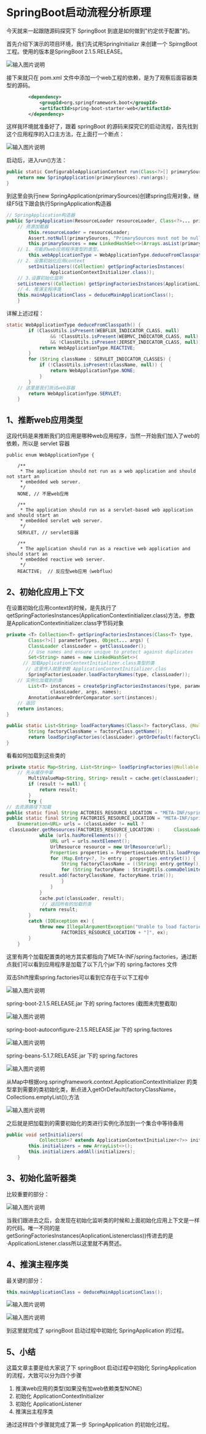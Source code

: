# SpringBoot启动流程分析原理

今天就来一起跟随源码探究下 SpringBoot 到底是如何做到"约定优于配置"的。

首先介绍下演示的项目环境，我们先试用SpringInitializr 来创建一个 SpirngBoot 工程。使用的版本是SpringBoot 2.1.5.RELEASE。

![输入图片说明](../img/05.jpg)

接下来就只在 pom.xml 文件中添加一个web工程的依赖，是为了观察后面容器类型的源码。

```xml
		<dependency>
            <groupId>org.springframework.boot</groupId>
            <artifactId>spring-boot-starter-web</artifactId>
        </dependency>
```

这样我环境就准备好了，跟着 springBoot 的源码来探究它的启动流程，首先找到这个应用程序的入口主方法，在上面打一个断点：

![输入图片说明](../img/06.jpg)

启动后，进入run()方法：

```java
public static ConfigurableApplicationContext run(Class<?>[] primarySources,String[] args) {
	return new SpringApplication(primarySources).run(args);
}
```

到这里会执行new SpringApplication(primarySources)创建spring应用对象，继续F5往下跟会执行SpringApplication构造器

```java
// SpringApplication构造器
public SpringApplication(ResourceLoader resourceLoader, Class<?>... primarySources) {
    // 资源加载器
		this.resourceLoader = resourceLoader;
		Assert.notNull(primarySources, "PrimarySources must not be null");
		this.primarySources = new LinkedHashSet<>(Arrays.asList(primarySources));
    // 1. 可能的web应用程序类型的类型。
		this.webApplicationType = WebApplicationType.deduceFromClasspath();
    // 2. 设置初始化应用context
		setInitializers((Collection) getSpringFactoriesInstances(
				ApplicationContextInitializer.class));
	// 3.设置初始化监听	
    setListeners((Collection) getSpringFactoriesInstances(ApplicationListener.class));
	// 4. 推演主程序类	
    this.mainApplicationClass = deduceMainApplicationClass();
	}
```

详解上述过程：

```java
static WebApplicationType deduceFromClasspath() {
		if (ClassUtils.isPresent(WEBFLUX_INDICATOR_CLASS, null)
				&& !ClassUtils.isPresent(WEBMVC_INDICATOR_CLASS, null)
				&& !ClassUtils.isPresent(JERSEY_INDICATOR_CLASS, null)) {
			return WebApplicationType.REACTIVE;
		}
		for (String className : SERVLET_INDICATOR_CLASSES) {
			if (!ClassUtils.isPresent(className, null)) {
				return WebApplicationType.NONE;
			}
		}
    // 这里是我们测试web容器
		return WebApplicationType.SERVLET;
	}
```

## 1、推断web应用类型

这段代码是来推断我们的应用是哪种web应用程序，当然一开始我们加入了web的依赖，所以是 servlet 容器

```
public enum WebApplicationType {

	/**
	 * The application should not run as a web application and should not start an
	 * embedded web server.
	 */
	NONE, // 不是web应用

	/**
	 * The application should run as a servlet-based web application and should start an
	 * embedded servlet web server.
	 */
	SERVLET, // servlet容器

	/**
	 * The application should run as a reactive web application and should start an
	 * embedded reactive web server.
	 */
	REACTIVE;  // 反应型web应用（webflux）
```



## 2、初始化应用上下文

在设置初始化应用context的时候，是先执行了qetSpringFactoriesInstances(ApplicationContextinitializer.class)方法，参数是ApplicationContextinitializer.class字节码对象

```java
private <T> Collection<T> getSpringFactoriesInstances(Class<T> type,
		Class<?>[] parameterTypes, Object... args) {
		ClassLoader classLoader = getClassLoader();
		// Use names and ensure unique to protect against duplicates
		Set<String> names = new LinkedHashSet<>(
      // 加载ApplicationContextInitializer.class类型的类
       // 这里传入就是参数 ApplicationContextInitializer.clas
	 	SpringFactoriesLoader.loadFactoryNames(type, classLoader));
    // 实例化加载到的类
		List<T> instances = createSpringFactoriesInstances(type, parameterTypes,
				classLoader, args, names);
		AnnotationAwareOrderComparator.sort(instances);
	// 返回
    return instances;
}
```

```java
public static List<String> loadFactoryNames(Class<?> factoryClass, @Nullable ClassLoader classLoader) {
		String factoryClassName = factoryClass.getName();
		return loadSpringFactories(classLoader).getOrDefault(factoryClassName, Collections.emptyList());
}
```

看看如何加载到这些类的

```java
private static Map<String, List<String>> loadSpringFactories(@Nullable ClassLoader classLoader) {
    // 先从缓存中拿
		MultiValueMap<String, String> result = cache.get(classLoader);
		if (result != null) {
			return result;
		}
		try {
// 去资源路径下加载
public static final String ACTORIES_RESOURCE_LOCATION = "META-INF/spring.factories"; 
public static final String FACTORIES_RESOURCE_LOCATION = "META-INF/spring.factories"; 
	Enumeration<URL> urls = (classLoader != null ?	
 classLoader.getResources(FACTORIES_RESOURCE_LOCATION) :     ClassLoader.getSystemResources(FACTORIES_RESOURCE_LOCATION);			result = new LinkedMultiValueMap<>();
			while (urls.hasMoreElements()) {
				URL url = urls.nextElement();
				UrlResource resource = new UrlResource(url);
				Properties properties = PropertiesLoaderUtils.loadProperties(resource);
				for (Map.Entry<?, ?> entry : properties.entrySet()) {
					String factoryClassName = ((String) entry.getKey()).trim();
					for (String factoryName : StringUtils.commaDelimitedListToStringArray((String) entry.getValue())) {
			result.add(factoryClassName, factoryName.trim());
					}
				}
			}
			cache.put(classLoader, result);
             // 返回所有的加载的类
			return result;
		}
		catch (IOException ex) {
			throw new IllegalArgumentException("Unable to load factories from location [" +
					FACTORIES_RESOURCE_LOCATION + "]", ex);
		}
	}
```

这里有两个加载配置类的地方其实都指向了META-INF/spring.factories，通过断点我们可以看到应用程序是加载了以下几个jar下的 spring.factores 文件

双击Shift搜索spring.factories可以看到它存在于以下工程中

![输入图片说明](../img/07.jpg)

spring-boot-2.1.5.RELEASE.jar 下的 spring.factores (截图未完整截取)

![输入图片说明](../img/08.jpg)

spring-boot-autoconfigure-2.1.5.RELEASE.jar 下的 spring.factores

![输入图片说明](../img/09.jpg)

spring-beans-5.1.7.RELEASE.jar 下的 spring.factores

![输入图片说明](../img/10.jpg)

从Map中根据org.springframework.context.ApplicationContextInitializer 的类型拿到需要的类初始化类，断点进入getOrDefault(factoryClassName，Collections.emptyList());方法

![输入图片说明](../img/11.jpg)

之后就是把加载到的需要初始化的类进行实例化添加到一个集合中等待备用

```java
public void setInitializers(
			Collection<? extends ApplicationContextInitializer<?>> initializers) {
		this.initializers = new ArrayList<>();
		this.initializers.addAll(initializers);
	}
```

## 3、初始化监听器类

比较重要的部分：

![输入图片说明](../img/12.jpg)

当我们跟进去之后，会发现在初始化监听类的时候和上面初始化应用上下文是一样的代码。唯一不同的是getSoringFactoriesInstances(AoplicationListenerclass))传进去的是·ApplicationListener.class所以这里就不再赘述。

## 4、推演主程序类

最关键的部分：

```java
this.mainApplicationClass = deduceMainApplicationClass();
```

![输入图片说明](../img/13.jpg)

![输入图片说明](../img/15.jpg)

到这里就完成了 springBoot 启动过程中初始化 SpringApplication 的过程。

## 5、小结

这篇文章主要是给大家说了下 springBoot 启动过程中初始化 SpringApplication 的流程，大致可以分为四个步骤

1. 推演web应用的类型(如果没有加web依赖类型NONE)
2. 初始化 ApplicationContextInitializer
3. 初始化 ApplicationListener
4. 推演出主程序类

通过这样四个步骤就完成了第一步 SpringApplication 的初始化过程。